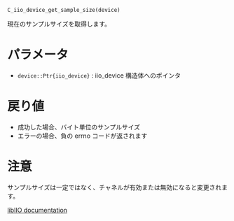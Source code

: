 ```
C_iio_device_get_sample_size(device)
```

現在のサンプルサイズを取得します。

# パラメータ

  * `device::Ptr{iio_device}` : iio_device 構造体へのポインタ

# 戻り値

  * 成功した場合、バイト単位のサンプルサイズ
  * エラーの場合、負の errno コードが返されます

# 注意

サンプルサイズは一定ではなく、チャネルが有効または無効になると変更されます。

[libIIO documentation](https://analogdevicesinc.github.io/libiio/master/libiio/group__Debug.html#ga52b3e955c10d6f962b2c2e749c7c02fb)
